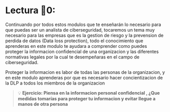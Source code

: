 # Lectura 📕0:

Continuando por todos estos modulos que te enseñarán lo necesario para que puedas ser un analista de ciberseguridad, tocaremos un tema muy necesario para las empresas que es la gestion de riesgo y la prevension de perdida de datos (Data loss protection), todo el conocimiento que aprenderas en este modulo te ayudara a comprender como puedes proteger la informacion confidencial de una organizacion y las diferentes normativas legales por la cual te desempeñaras en el campo de ciberseguridad.

Proteger la informacion es labor de todas las personas de la organizacion, y en este modulo aprenderas por que es necesario hacer concientizacion de la DLP a todos los miembros de la organizacion 

> 💡 **Ejercicio: Piensa en la informacion personal confidencial , ¿Que medidas tomarías para proteger tu informacion y evitar llegue a manos de otra persona**